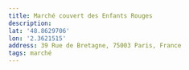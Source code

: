 ```yaml
---
title: Marché couvert des Enfants Rouges
description:
lat: '48.8629706'
lon: '2.3621515'
address: 39 Rue de Bretagne, 75003 Paris, France
tags: marché
---
```

